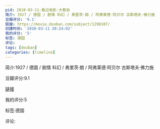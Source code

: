```yaml
---
pid: 2010-03-11-看过电影-大都会
简介: 1927 / 德国 / 剧情 科幻 / 弗里茨·朗 / 阿弗莱德·阿贝尔 古斯塔夫·佛力施
豆瓣评分: '9.1'
链接: https://movie.douban.com/subject/1298107/
创建时间: '2010-03-11 20:24:02'
我的评分: '5'
标签: 德国
评论:
tags: [douban]
categories: [timeline]
---
```

简介:1927 / 德国 / 剧情 科幻 / 弗里茨·朗 / 阿弗莱德·阿贝尔 古斯塔夫·佛力施

豆瓣评分:9.1

[链接](https://movie.douban.com/subject/1298107/)

我的评分:5

标签:德国

评论:

